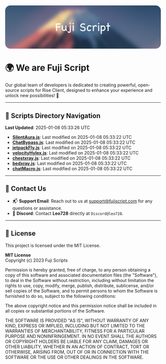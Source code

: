 ![Banner](.github/b.webp)

# 🌍 **We are Fuji Script**

Our global team of developers is dedicated to creating powerful, open-source scripts for Rise Client, designed to enhance your experience and unlock new possibilities! 🌟

---
<!-- SCRIPTS_NAVIGATION_START -->
## 📂 **Scripts Directory Navigation**

**Last Updated**: 2025-01-08 05:33:26 UTC

- **[SilentAura.js](scripts/SilentAura.js)**: Last modified on 2025-01-08 05:33:22 UTC
- **[ChatBypass.js](scripts/ChatBypass.js)**: Last modified on 2025-01-08 05:33:22 UTC
- **[jetpackFly.js](scripts/jetpackFly.js)**: Last modified on 2025-01-08 05:33:22 UTC
- **[velocityHylex.js](scripts/velocityHylex.js)**: Last modified on 2025-01-08 05:33:22 UTC
- **[chestxray.js](scripts/chestxray.js)**: Last modified on 2025-01-08 05:33:22 UTC
- **[bedxray.js](scripts/bedxray.js)**: Last modified on 2025-01-08 05:33:22 UTC
- **[chatMacro.js](scripts/chatMacro.js)**: Last modified on 2025-01-08 05:33:22 UTC

<!-- SCRIPTS_NAVIGATION_END -->

---

## 💬 **Contact Us**  
- 📬 **Support Email**: Reach out to us at [support@fujiscript.com](mailto:support@fujiscript.com) for any questions or assistance.  
- 💬 **Discord**: Contact **Leo728** directly at `Discord@leo728`.

---

## 📜 **License**

This project is licensed under the MIT License.  

**MIT License**  
Copyright (c) 2023 Fuji Scripts  

Permission is hereby granted, free of charge, to any person obtaining a copy of this software and associated documentation files (the "Software"), to deal in the Software without restriction, including without limitation the rights to use, copy, modify, merge, publish, distribute, sublicense, and/or sell copies of the Software, and to permit persons to whom the Software is furnished to do so, subject to the following conditions:  

The above copyright notice and this permission notice shall be included in all copies or substantial portions of the Software.  

THE SOFTWARE IS PROVIDED "AS IS", WITHOUT WARRANTY OF ANY KIND, EXPRESS OR IMPLIED, INCLUDING BUT NOT LIMITED TO THE WARRANTIES OF MERCHANTABILITY, FITNESS FOR A PARTICULAR PURPOSE AND NONINFRINGEMENT. IN NO EVENT SHALL THE AUTHORS OR COPYRIGHT HOLDERS BE LIABLE FOR ANY CLAIM, DAMAGES OR OTHER LIABILITY, WHETHER IN AN ACTION OF CONTRACT, TORT OR OTHERWISE, ARISING FROM, OUT OF OR IN CONNECTION WITH THE SOFTWARE OR THE USE OR OTHER DEALINGS IN THE SOFTWARE.  

